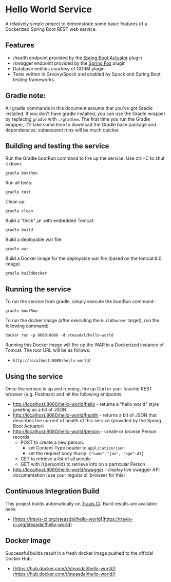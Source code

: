 # Hello World Service
A relatively simple project to demonstrate some basic features of a Dockerized Spring Boot REST web service.

## Features
   * /health endpoint provided by the [Spring Boot Actuator](http://docs.spring.io/spring-boot/docs/current-SNAPSHOT/reference/htmlsingle/#production-ready) plugin
   * /swagger endpoint provided by the [Spring Fox](http://springfox.github.io/springfox/) plugin
   * Database entities courtesy of GORM plugin
   * Tests written in Groovy/Spock and enabled by Spock and Spring Boot testing frameworks.

## Gradle note:
All gradle commands in this document assume that you've got Gradle installed.  If you don't have gradle installed, you can use the Gradle wrapper by replacing `gradle` with `./gradlew`.
The first time you run the Gradle wrapper, it'll take some time to download the Gradle base package and dependencies; subsequent runs will be much quicker.

## Building and testing the service
Run the Gradle bootRun command to fire up the service.  Use ctrl+C to shut it down.

    gradle bootRun
    
Run all tests:

    gradle test

Clean up:

    gradle clean
    
Build a "thick" jar with embedded Tomcat:

    gradle build
   
Build a deployable war file:

    gradle war
    
Build a Docker image for the deployable war file (based on the tomcat:8.0 image)

    gradle buildDocker
    
## Running the service
To run the service from gradle, simply execute the bootRun command:

    gradle bootRun
    
To run the docker image (after executing the `buildDocker` target), run the following command:
    
    docker run -p 8080:8080 -d steasdal/hello-world
    
Running this Docker image will fire up the WAR in a Dockerized instance of Tomcat.  The root URL will be as follows:

   * `http://localhost:8080/hello-world/`
    
## Using the service
Once the service is up and running, fire up Curl or your favorite REST browser (e.g. Postman) and hit the following endpoints:

   * [http://localhost:8080/hello-world/hello](http://localhost:8080/hello-world/hello) - returns a "hello world" style greeting as a bit of JSON
   * [http://localhost:8080/hello-world/health](http://localhost:8080/hello-world/health) - returns a bit of JSON that describes the current of health of this service (provided by the Spring Boot Actuator)
   * [http://localhost:8080/hello-world/person](http://localhost:8080/hello-world/person) - create or browse Person records
      * POST to create a new person.
         * set Content-Type header to `application/json`
         * set the request body thusly: `{"name":"joe", "age":47}`
      * GET to retrieve a list of all people
      * GET with /{personId} to retrieve info on a particular Person
   * [http://localhost:8080/hello-world/swagger](http://localhost:8080/hello-world/swagger) - display live swagger API documentation (use your regular ol' browser for this)

## Continuous Integration Build
This project builds automatically on [Travis CI](https://travis-ci.org/).  Build results are available here:

   * [https://travis-ci.org/steasdal/hello-world](https://travis-ci.org/steasdal/hello-world)
    
## Docker Image
Successful builds result in a fresh docker image pushed to the official Docker Hub:

   * [https://hub.docker.com/r/steasdal/hello-world/](https://hub.docker.com/r/steasdal/hello-world/)
   
